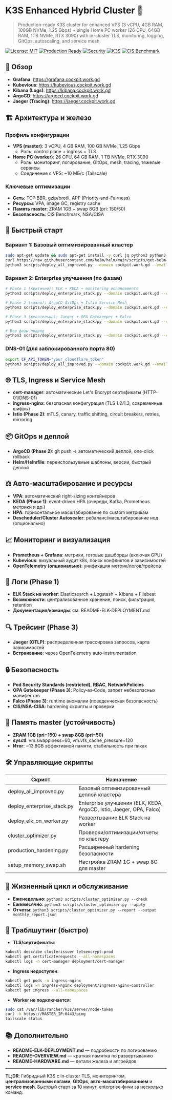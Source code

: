# K3S Enhanced Hybrid Cluster 🚀

> Production-ready K3S cluster for enhanced VPS (3 vCPU, 4GB RAM, 100GB NVMe, 1.25 Gbps) + single Home PC worker (26 CPU, 64GB RAM, 1TB NVMe, RTX 3090) with in-cluster TLS, monitoring, logging, GitOps, autoscaling, and service mesh.

[![License: MIT](https://img.shields.io/badge/License-MIT-yellow.svg)](https://opensource.org/licenses/MIT)
[![Production Ready](https://img.shields.io/badge/Production-Ready-green)](https://github.com/KomarovAI/k3s-network-aware-cluster)
[![Security](https://img.shields.io/badge/Security-NSA%2FCISA-blue)](https://www.nsa.gov/Press-Room/News-Highlights/Article/Article/2716980/nsa-cisa-release-kubernetes-hardening-guidance/)
[![K3S](https://img.shields.io/badge/K3S-v1.29+-brightgreen)](https://k3s.io/)
[![CIS Benchmark](https://img.shields.io/badge/CIS-Benchmark-orange)](https://www.cisecurity.org/benchmark/kubernetes)

## 🔗 Обзор

- **Grafana**: https://grafana.cockpit.work.gd
- **Kubevious**: https://kubevious.cockpit.work.gd
- **Kibana (Logs)**: https://kibana.cockpit.work.gd
- **ArgoCD**: https://argocd.cockpit.work.gd
- **Jaeger (Tracing)**: https://jaeger.cockpit.work.gd

## 🏗️ Архитектура и железо

### Профиль конфигурации
- **VPS (master)**: 3 vCPU, 4 GB RAM, 100 GB NVMe, 1.25 Gbps
  - Роль: control plane + ingress + TLS
- **Home PC (worker)**: 26 CPU, 64 GB RAM, 1 TB NVMe, RTX 3090
  - Роль: мониторинг, логирование, GitOps, mesh, tracing, тяжелые сервисы
  - Соединение с VPS: ~10 МБ/с (Tailscale)

### Ключевые оптимизации
- **Сеть**: TCP BBR, gzip/brotli, APF (Priority-and-Fairness)
- **Ресурсы**: VPA, image GC, registry cache
- **Память master**: ZRAM 1GB + swap 8GB (pri: 150/50)
- **Безопасность**: CIS Benchmark, NSA/CISA

## 🚀 Быстрый старт

### Вариант 1: Базовый оптимизированный кластер
```bash
sudo apt-get update && sudo apt-get install -y curl jq python3 python3-yaml gettext-base
curl https://raw.githubusercontent.com/helm/helm/main/scripts/get-helm-3 | bash
python3 scripts/deploy_all_improved.py --domain cockpit.work.gd --email artur.komarovv@gmail.com --gpu true
```

### Вариант 2: Enterprise улучшения (по фазам)
```bash
# Phase 1 (критично): ELK + KEDA + monitoring enhancements
python3 scripts/deploy_enterprise_stack.py --domain cockpit.work.gd --email artur.komarovv@gmail.com --phase 1 --confirm

# Phase 2 (важно): ArgoCD GitOps + Istio Service Mesh
python3 scripts/deploy_enterprise_stack.py --domain cockpit.work.gd --email artur.komarovv@gmail.com --phase 2 --confirm

# Phase 3 (желательно): Jaeger + OPA Gatekeeper + Falco
python3 scripts/deploy_enterprise_stack.py --domain cockpit.work.gd --email artur.komarovv@gmail.com --phase 3 --confirm

# Все фазы подряд
python3 scripts/deploy_enterprise_stack.py --domain cockpit.work.gd --email artur.komarovv@gmail.com --phase all --confirm
```

### DNS-01 (для заблокированного порта 80)
```bash
export CF_API_TOKEN="your_cloudflare_token"
python3 scripts/deploy_all_improved.py --domain cockpit.work.gd --email artur.komarovv@gmail.com --gpu true --dns01
```

## 🌐 TLS, Ingress и Service Mesh

- **cert-manager**: автоматические Let's Encrypt сертификаты (HTTP-01/DNS-01)
- **ingress-nginx**: безопасная конфигурация (TLS 1.2/1.3, современные шифры)
- **Istio (Phase 2)**: mTLS, canary, traffic shifting, circuit breakers, retries, mirroring

## 📦 GitOps и деплой

- **ArgoCD (Phase 2)**: git push → автоматический деплой, one-click rollback
- **Helm/Helmfile**: переиспользуемые шаблоны, версии, быстрый деплой 

## ⚖️ Авто‑масштабирование и ресурсы

- **VPA**: автоматический right‑sizing контейнеров
- **KEDA (Phase 1)**: event‑driven HPA (очереди, Kafka, Prometheus метрики и др.)
- **HPA**: горизонтальное масштабирование по custom метрикам
- **Descheduler/Cluster Autoscaler**: ребаланс/масштабирование нод (опционально)

## 📈 Мониторинг и визуализация

- **Prometheus + Grafana**: метрики, готовые дашборды (включая GPU)
- **Kubevious**: визуальный аудит k8s, поиск конфликтов и зависимостей
- **OpenTelemetry (опционально)**: унификация метрик/логов/трейсов

## 🧾 Логи (Phase 1)

- **ELK Stack на worker**: Elasticsearch + Logstash + Kibana + Filebeat
- **Возможности**: централизованное хранение, поиск, фильтрация, retention
- **Документация/команды**: см. README-ELK-DEPLOYMENT.md

## 🔍 Трейсинг (Phase 3)

- **Jaeger (OTLP)**: распределенная трассировка запросов, карта зависимостей
- **Встраивание**: через OpenTelemetry auto‑instrumentation

## 🔒 Безопасность

- **Pod Security Standards (restricted)**, **RBAC**, **NetworkPolicies**
- **OPA Gatekeeper (Phase 3)**: Policy‑as‑Code, запрет небезопасных манифестов
- **Falco (Phase 3)**: runtime аномалии (поведенческая безопасность)
- **CIS/NSA-CISA**: hardening скрипты и проверки

## 🧠 Память master (устойчивость)

- **ZRAM 1GB (pri=150) + swap 8GB (pri=50)**
- **sysctl**: vm.swappiness=60, vm.vfs_cache_pressure=120
- **Итог**: ~13.8GB эффективной памяти, стабильность при пиках

## 🛠️ Управляющие скрипты

| Скрипт | Назначение |
|--------|------------|
| deploy_all_improved.py | Базовый оптимизированный деплой кластера |
| deploy_enterprise_stack.py | Enterprise улучшения (ELK, KEDA, ArgoCD, Istio, Jaeger, OPA, Falco) |
| deploy_elk_on_worker.py | Развертывание ELK Stack на worker |
| cluster_optimizer.py | Проверки/оптимизации/отчеты по кластеру |
| production_hardening.py | Расширенный hardening безопасности |
| setup_memory_swap.sh | Настройка ZRAM 1G + swap 8G для master |

## 🔄 Жизненный цикл и обслуживание

- **Еженедельно**: `python3 scripts/cluster_optimizer.py --check`
- **Ежемесячно**: `python3 scripts/cluster_optimizer.py --apply`
- **Отчеты**: `python3 scripts/cluster_optimizer.py --report --output monthly_report.json`

## 🚨 Траблшутинг (быстро)

- **TLS/сертификаты**:
```bash
kubectl describe clusterissuer letsencrypt-prod
kubectl get certificaterequests --all-namespaces
kubectl logs -n cert-manager deployment/cert-manager
```
- **Ingress недоступен**:
```bash
kubectl get pods -n ingress-nginx
kubectl logs -n ingress-nginx deployment/ingress-nginx-controller
kubectl get ingress --all-namespaces
```
- **Worker не подключается**:
```bash
sudo cat /var/lib/rancher/k3s/server/node-token
curl -k https://MASTER_IP:6443/ping
tailscale status
```

## 📚 Дополнительно

- **README-ELK-DEPLOYMENT.md** — подробности по логированию
- **README-OVERVIEW.md** — краткая памятка по развертыванию
- **README-HARDWARE.md** — детали железа и апгрейдов

---

**TL;DR**: Гибридный K3S с in‑cluster TLS, мониторингом, **централизованными логами**, **GitOps**, **авто‑масштабированием** и **service mesh**. Быстрый старт за 10 минут, enterprise‑фичи за несколько команд.